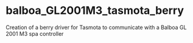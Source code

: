 # balboa_GL2001M3_tasmota_berry
Creation of a berry driver for Tasmota to communicate with a Balboa GL 2001 M3 spa controller
